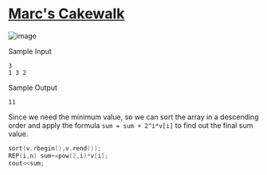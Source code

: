 # [Marc's Cakewalk](https://www.hackerrank.com/challenges/marcs-cakewalk/problem)

![image](https://user-images.githubusercontent.com/35857179/79744179-815d3d00-8338-11ea-8d84-3c62c1ecf444.png)

Sample Input
```
3
1 3 2
```

Sample Output
```
11
```

Since we need the minimum value, so we can sort the array in a descending order and apply the formula ``sum = sum + 2^i*v[i]`` to find out the final sum value.

```cpp
sort(v.rbegin(),v.rend());
REP(i,n) sum+=pow(2,i)*v[i];
cout<<sum;
```